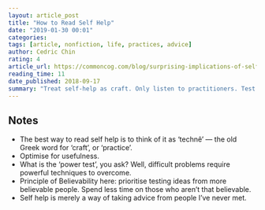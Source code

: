 ```yaml
---
layout: article_post
title: "How to Read Self Help"
date: "2019-01-30 00:01"
categories:
tags: [article, nonfiction, life, practices, advice]
author: Cedric Chin
rating: 4
article_url: https://commoncog.com/blog/surprising-implications-of-self-help-as-art/
reading_time: 11
date_published: 2018-09-17
summary: "Treat self-help as craft. Only listen to practitioners. Test everything."
---
```


## Notes

* The best way to read self help is to think of it as ‘technê’ — the old Greek
  word for ‘craft’, or ‘practice’.
* Optimise for usefulness.
* What is the ‘power test’, you ask? Well, difficult problems require powerful
  techniques to overcome.
* Principle of Believability here: prioritise testing ideas from more
  believable people. Spend less time on those who aren’t that believable.
* Self help is merely a way of taking advice from people I’ve never met.
